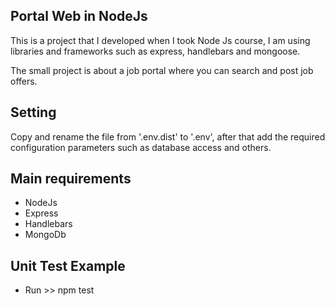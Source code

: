 ## Portal Web in NodeJs
This is a project that I developed when I took Node Js course, I am using libraries and frameworks such as express, handlebars and mongoose.

The small project is about a job portal where you can search and post job offers.


## Setting
Copy and rename the file from '.env.dist' to '.env', after that add the required configuration parameters such as database access and others.

## Main requirements
- NodeJs
- Express
- Handlebars
- MongoDb

## Unit Test Example
- Run >> npm test
